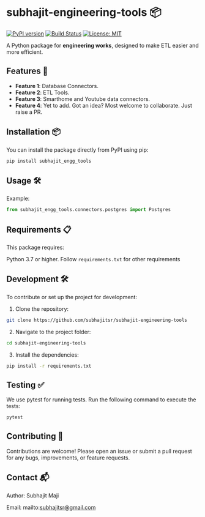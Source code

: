 # subhajit-engineering-tools 📦

[![PyPI version](https://badge.fury.io/py/subhajit-engineering-tools.svg)](https://badge.fury.io/py/subhajit-engineering-tools)
[![Build Status](https://travis-ci.com/subhajitss/subhajit-engineering-tools.svg?branch=main)](https://travis-ci.com/subhajitss/subhajit-engineering-tools)
[![License: MIT](https://img.shields.io/badge/License-MIT-yellow.svg)](https://opensource.org/licenses/MIT)

A Python package for **engineering works**, designed to make ETL easier and more efficient.

## Features 🚀

- **Feature 1**: Database Connectors.
- **Feature 2**: ETL Tools.
- **Feature 3**: Smarthome and Youtube data connectors.
- **Feature 4**: Yet to add. Got an idea? Most welcome to collaborate. Just raise a PR.

## Installation 📦

You can install the package directly from PyPI using pip:

```bash
pip install subhajit_engg_tools
```

## Usage 🛠️
Example:
```python
from subhajit_engg_tools.connectors.postgres import Postgres
```

## Requirements 📋
This package requires:

Python 3.7 or higher.
Follow `requirements.txt` for other requirements

## Development 🛠️
To contribute or set up the project for development:

1. Clone the repository:
```bash
git clone https://github.com/subhajitsr/subhajit-engineering-tools
```
2. Navigate to the project folder:
```bash
cd subhajit-engineering-tools
```
3. Install the dependencies:
```bash
pip install -r requirements.txt
```

## Testing ✅
We use pytest for running tests. Run the following command to execute the tests:
```bash
pytest
```

## Contributing 🤝
Contributions are welcome! Please open an issue or submit a pull request for any bugs, improvements, or feature requests.

## Contact 📬
Author: Subhajit Maji

Email: mailto:subhajitsr@gmail.com
